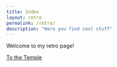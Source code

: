 ```yaml
---
title: Index 
layout: retro
permalink: /retro/
description: "Here you find cool stuff"
---
```


Welcome to my retro page!

[To the Temple](/temple)

